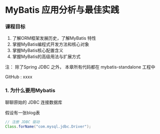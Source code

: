 # MyBatis 应用分析与最佳实践

### 课程目标

1. 了解ORM框架发展历史，了解MyBatis 特性
2. 掌握MyBatis编程式开发方法和核心对象
3. 掌握MyBatis核心配置含义
4. 掌握MyBatis的高级用法与扩展方式



注： 除了Spring JDBC 之外， 本章所有代码都在 mybatis-standalone 工程中

GitHub : xxxx



### 1. 为什么要用Mybatis

聊聊原始的 JDBC 连接数据库

假设有一张blog表

```java
// 注册 JDBC 驱动
Class.forName("com.mysql.jdbc.Driver");

```


